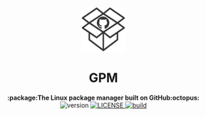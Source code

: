 <p align="center"><img src="https://github.com/cbrnrd/gpm/raw/master/img/logo-transparent.png" alt="gpm" width="100" height="100"></p>

<h1 align="center">GPM</h1>

<div align="center">
  <strong>:package:The Linux package manager built on GitHub:octopus:</strong>
</div>

<div align="center">
  <!-- Version -->

  <img src="https://img.shields.io/badge/version-0.1.0-brightgreen.svg?style=flat-square" alt="version">

  <!-- License -->
  <a href="https://marktext.github.io/website">
    <img src="https://img.shields.io/github/license/cbrnrd/gpm.svg?style=flat-square" alt="LICENSE">
  </a>
  <!-- Build Status -->
  <a href="https://marktext.github.io/website">
    <img src="https://travis-ci.org/cbrnrd/gpm.svg?branch=master" alt="build">
  </a>
</div>
